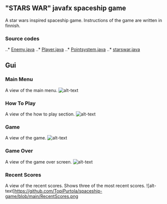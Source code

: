 ## "STARS WAR" javafx spaceship game 
A star wars inspired spaceship game. Instructions of the game are written in finnish.

### Source codes
..* [Enemy.java](https://github.com/TopiPurtola/spaceship-game/blob/main/Enemy.java)
..* [Player.java](https://github.com/TopiPurtola/spaceship-game/blob/main/Player.java)
..* [Pointsystem.java](https://github.com/TopiPurtola/spaceship-game/blob/main/Pointsystem.java)
..* [starswar.java](https://github.com/TopiPurtola/spaceship-game/blob/main/starswar.java)

## Gui
### Main Menu
A view of the main menu.
![alt-text](https://github.com/TopiPurtola/spaceship-game/blob/main/MainMenu.png)

### How To Play
A view of the how to play section.
![alt-text](https://github.com/TopiPurtola/spaceship-game/blob/main/HowToPlay.png)

### Game
A view of the game.
![alt-text](https://github.com/TopiPurtola/spaceship-game/blob/main/GameView.png)

### Game Over
A view of the game over screen.
![alt-text](https://github.com/TopiPurtola/spaceship-game/blob/main/GameOverScreen.png)

### Recent Scores
A view of the recent scores. Shows three of the most recent scores.
![alt-text]https://github.com/TopiPurtola/spaceship-game/blob/main/RecentScores.png
